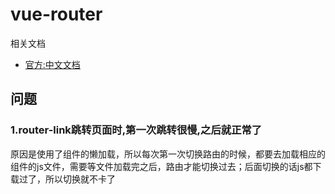 # vue-router

相关文档

- [官方:中文文档](https://router.vuejs.org/zh-cn/essentials/getting-started.html)

## 问题

### 1.router-link跳转页面时,第一次跳转很慢,之后就正常了

原因是使用了组件的懒加载，所以每次第一次切换路由的时候，都要去加载相应的组件的js文件，需要等文件加载完之后，路由才能切换过去；后面切换的话js都下载过了，所以切换就不卡了
